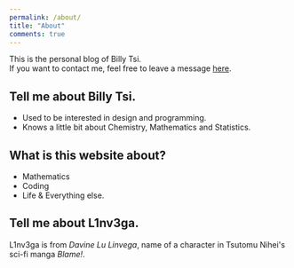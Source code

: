 ```yaml
---
permalink: /about/
title: "About"
comments: true
---
```


This is the personal blog of Billy Tsi.  
If you want to contact me, feel free to leave a message [here](https://l1nv3.ga/about/).

## Tell me about Billy Tsi.
- Used to be interested in design and programming.
- Knows a little bit about Chemistry, Mathematics and Statistics.

## What is this website about?
- Mathematics
- Coding
- Life & Everything else.

## Tell me about L1nv3ga.
L1nv3ga is from *Davine Lu Linvega*, name of a character in Tsutomu Nihei's sci-fi manga *Blame!*.